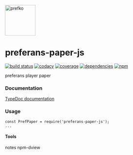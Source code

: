 <a href="http://prefko.com">
  <img alt="prefko" src="https://avatars0.githubusercontent.com/u/46445292?s=200" width="100">
</a>

# preferans-paper-js
[![build status](https://img.shields.io/travis/prefko/preferans-paper-js.svg?branch=master)](https://travis-ci.org/prefko/preferans-paper-js)
[![codacy](https://img.shields.io/codacy/grade/07b287618ee8467da981a039baea0b10.svg)](https://www.codacy.com/project/prefko/preferans-paper-js/dashboard)
[![coverage](https://img.shields.io/coveralls/github/prefko/preferans-paper-js/master.svg)](https://coveralls.io/github/prefko/preferans-paper-js?branch=master)
[![dependencies](https://david-dm.org/prefko/preferans-paper-js.svg)](https://www.npmjs.com/package/preferans-paper-js)
[![npm](https://img.shields.io/npm/dt/preferans-paper-js.svg)](https://www.npmjs.com/package/preferans-paper-js)

preferans player paper

### Documentation

[TypeDoc documentation](https://prefko.github.io/preferans-paper-js/docs/)

### Usage

    const PrefPaper = require('preferans-paper-js');
    ...

#### Tools
notes
npm-dview
